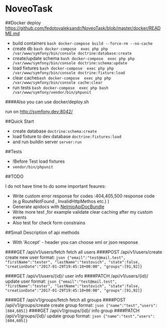 NoveoTask
=========

##Docker deploy 
https://github.com/fedotovaleksandr/NoveoTask/blob/master/docker/README.md

- build containers ```bash docker-compose build --force-rm --no-cache```
- create db ```bash docker-compose  exec php php /var/www/symfony/bin/console doctrine:database:create```
- create/update schema ```bash docker-compose  exec php php /var/www/symfony/bin/console doctrine:schema:update ```
- load fixtures ```bash docker-compose  exec php php /var/www/symfony/bin/console doctrine:fixture:load  ```
- clear cache```bash docker-compose  exec php php /var/www/symfony/bin/console cache:clear```
- run tests ```bash docker-compose  exec php bash /var/www/symfony/vendor/bin/phpunit```

####Also you can use docker/deploy.sh 

run on http://symfony.dev:8042/



##Quick Start
- create database ```doctrine:schema:create``` 
- load fixture to dev database  ```doctrine:fixtures:load  ```
- and run buildin server ```server:run```


##Tests
- !Before Test load fixtures
- ```vendor/bin/phpunit```

##TODO

I do not have time to do some important feaures: 
- Write custom error response for codes :404,405,500 response code (e.g RouteNotFound , InvalidHttpMethos etc.) )
- Generate apidocs with [NelmioApiDocBundle](http://symfony.com/doc/current/bundles/NelmioApiDocBundle/index.html)
- Write more test ,for example validate clear caching after my custom events
- Also test for check form constrains

##Small Description of api methods
* With 'Accept' - header you can choose xml or json response

####GET /api/v1/users/fetch 
fetch all users
####POST /api/v1/users/create 
create new user
format: ```json {"email":"test@mail.test",
                 "firstName":"tester",
                 "lastName":"testovich",
                 "state":false,
                 "creationDate":"2017-01-29T19:45:10+00:00",
                 "groups":[91,92]}```

####GET /api/v1/users/{id}/ 
user info
####PATCH /api/v1/users/{id}/ 
update user
format: ```json {"email":"test@mail.test",
                 "firstName":"tester",
                 "lastName":"testovich",
                 "state":false,
                 "creationDate":"2017-01-29T19:45:10+00:00",
                 "groups":[91,92]}```

####GET /api/v1/groups/fetch 
fetch all groups
####POST /api/v1/groups/create 
create group 
format: ```json {"name":"test","users":[604,605]}```
####GET /api/v1/groups/{id}/ 
info group
####PATCH /api/v1/groups/{id}/ 
update group 
format: ```json {"name":"test","users":[604,605]}```
